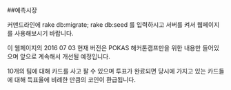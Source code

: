 ##예측시장 
 

커맨드라인에 rake db:migrate; rake db:seed 를 입력하시고 서버를 켜서 웹페이지를 사용해보시기 바랍니다.
 
이 웹페이지의 2016 07 03 현재 버전은 POKAS 해커톤캠프만을 위한 내용만 들어있으며 앞으로 계속해서 개선될 예정입니다.

10개의 팀에 대해 카드를 사고 팔 수 있으며 투표가 완료되면 당시에 가지고 있는 카드들에 대해 득표율에 비례한 만큼의 코인이 환급됩니다.
